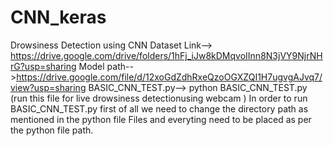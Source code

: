 # CNN_keras
Drowsiness Detection using CNN
Dataset Link--> https://drive.google.com/drive/folders/1hFj_iJw8kDMqvoIInn8N3jVY9NjrNHrG?usp=sharing
Model path-->https://drive.google.com/file/d/12xoGdZdhRxeQzoOGXZQI1H7ugvgAJvq7/view?usp=sharing
BASIC_CNN_TEST.py--> python BASIC_CNN_TEST.py  (run this  file for live drowsiness detectionusing webcam )
In order to run BASIC_CNN_TEST.py first of all we need to change the directory path as mentioned in the python file
Files and everyting need to be placed as per the python file path.
